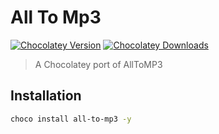 # All To Mp3

[![Chocolatey Version][choco_version_svg]][choco_url]
[![Chocolatey Downloads][choco_downloads_svg]][choco_url]

> A Chocolatey port of AllToMP3



## Installation

```bash
choco install all-to-mp3 -y
```

[choco_downloads_svg]: https://img.shields.io/chocolatey/dt/all-to-mp3.svg?color=blue&style=flat-square
[choco_version_svg]: https://img.shields.io/chocolatey/v/all-to-mp3.svg?color=blue&style=flat-square
[choco_url]: https://chocolatey.org/packages/all-to-mp3/ 

